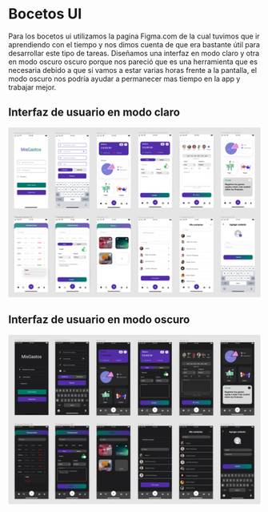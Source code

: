 # Bocetos UI

Para los bocetos ui utilizamos la pagina Figma.com de la cual tuvimos que ir aprendiendo con el tiempo y nos dimos cuenta de que era bastante útil para desarrollar este tipo de tareas. Diseñamos una interfaz en modo claro y otra en modo oscuro oscuro porque nos pareció que es una herramienta que es necesaria debido a que si vamos a estar varias horas frente a la pantalla, el modo oscuro nos podría ayudar a permanecer mas tiempo en la app y trabajar mejor.

## Interfaz de usuario en modo claro

![](<../.gitbook/assets/unknown (1).png>)

## Interfaz de usuario en modo oscuro

![](../.gitbook/assets/unknown2.png)
